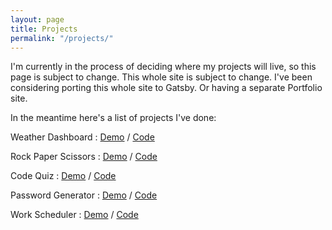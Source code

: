 ```yaml
---
layout: page
title: Projects
permalink: "/projects/"
---
```


I'm currently in the process of deciding where my projects will live, so this page is subject to change. This whole site is subject to change. I've been considering porting this whole site to Gatsby. Or having a separate Portfolio site. 

In the meantime here's a list of projects I've done:

Weather Dashboard : [Demo](https://yarocruz.github.io/weather-dashboard/) / [Code](https://github.com/yarocruz/weather-dashboard)

Rock Paper Scissors : [Demo](https://yarocruz.github.io/rps/) / [Code](https://github.com/yarocruz/rps)

Code Quiz : [Demo](https://yarocruz.github.io/code-quiz/index.html) / [Code](https://github.com/yarocruz/code-quiz)

Password Generator : [Demo](https://yarocruz.github.io/password-generator/develop/) / [Code](https://github.com/yarocruz/password-generator)

Work Scheduler : [Demo](https://yarocruz.github.io/workday-scheduler/) / [Code](https://github.com/yarocruz/workday-scheduler)



